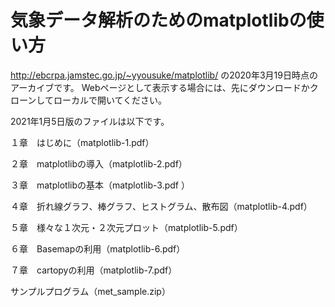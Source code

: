 # 気象データ解析のためのmatplotlibの使い⽅
http://ebcrpa.jamstec.go.jp/~yyousuke/matplotlib/ の2020年3月19日時点のアーカイブです。
Webページとして表示する場合には、先にダウンロードかクローンしてローカルで開いてください。

2021年1月5日版のファイルは以下です。

１章　はじめに（matplotlib-1.pdf）

２章　matplotlibの導入（matplotlib-2.pdf）

３章　matplotlibの基本（matplotlib-3.pdf ）

４章　折れ線グラフ、棒グラフ、ヒストグラム、散布図（matplotlib-4.pdf）

５章　様々な１次元・２次元プロット（matplotlib-5.pdf）

６章　Basemapの利用（matplotlib-6.pdf）

７章　cartopyの利用（matplotlib-7.pdf）

サンプルプログラム（met_sample.zip）
